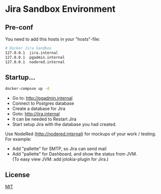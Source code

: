 # Jira Sandbox Environment

## Pre-conf 
You need to add this hosts in your "hosts"-file:

```bash
# Docker Jira Sandbox
127.0.0.1  jira.internal
127.0.0.1  pgadmin.internal
127.0.0.1  nodered.internal
```

## Startup...
````bash
docker-compose up -d
````
- Go to: http://pgadmin.internal
- Connect to Postgres database
- Create a database for Jira
- Goto: http://jira.internal
 - It can be needed to Restart Jira
 - Start setup Jira with the database you had created.


Use NodeRed (http://nodered.internal) for mockups of your work / testing.  
For example:  
- Add "pallette" for SMTP, so Jira can send mail  
- Add "pallette" for Dashboard, and show the status from JVM.  
  (To easy view JVM: add jolokia-plugin for Jira.) 


## License  
[MIT](https://choosealicense.com/licenses/mit/)
